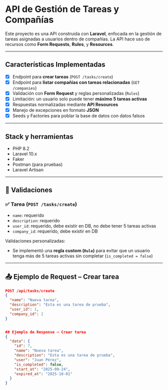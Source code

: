 # API de Gestión de Tareas y Compañías

Este proyecto es una API construida con **Laravel**, enfocada en la gestión de tareas asignadas a usuarios dentro de compañías. La API hace uso de recursos como **Form Requests**, **Rules**, y **Resources**.

---

## Características Implementadas

-   [x] Endpoint para **crear tareas** (`POST /tasks/create`)
-   [x] Endpoint para **listar compañías con tareas relacionadas** (`GET /companies`)
-   [x] Validación con **Form Request** y reglas personalizadas (`Rules`)
-   [x] Limitación: un usuario solo puede tener **máximo 5 tareas activas**
-   [x] Respuestas normalizadas mediante **API Resources**
-   [x] Manejo de excepciones en formato **JSON**
-   [x] Seeds y Factories para poblar la base de datos con datos falsos

---

## Stack y herramientas

-   PHP 8.2
-   Laravel 10.x
-   Faker
-   Postman (para pruebas)
-   Laravel Artisan

---

## 🔐 Validaciones

### ✅ Tarea (`POST /tasks/create`)

-   `name`: requerido
-   `description`: requerido
-   `user_id`: requerido, debe existir en DB, no debe tener 5 tareas activas
-   `company_id`: requerido, debe existir en DB

Validaciones personalizadas:

-   Se implementó una **regla custom (`Rule`)** para evitar que un usuario tenga más de 5 tareas activas sin completar (`is_completed = false`)

---

## 📤 Ejemplo de Request – Crear tarea

```json
POST /api/tasks/create
{
  "name": "Nueva tarea",
  "description": "Esta es una tarea de prueba",
  "user_id": 1,
  "company_id": 2
}


## Ejemplo de Response – Crear tarea
{
  "data": {
    "id": 7,
    "name": "Nueva tarea",
    "description": "Esta es una tarea de prueba",
    "user": "Juan Pérez",
    "is_completed": false,
    "start_at": "2025-09-24",
    "expired_at": "2025-10-01"
  }
}
```
